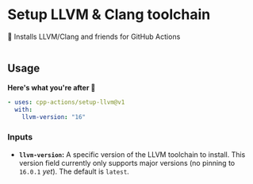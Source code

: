 # Setup LLVM & Clang toolchain

🚀 Installs LLVM/Clang and friends for GitHub Actions

<p align=center>
  <img src="">
</p>

## Usage

**Here's what you're after 🚀**

```yml
- uses: cpp-actions/setup-llvm@v1
  with:
    llvm-version: "16"
```

### Inputs

- **`llvm-version`:** A specific version of the LLVM toolchain to install. This version field currently only supports major versions (no pinning to `16.0.1` _yet_). The default is `latest`.
